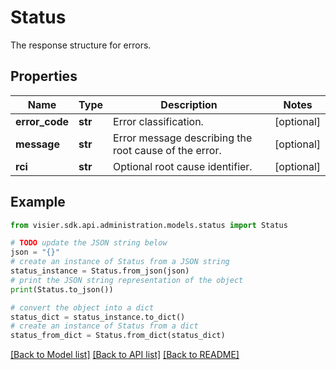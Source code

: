 # Status

The response structure for errors.

## Properties

Name | Type | Description | Notes
------------ | ------------- | ------------- | -------------
**error_code** | **str** | Error classification. | [optional] 
**message** | **str** | Error message describing the root cause of the error. | [optional] 
**rci** | **str** | Optional root cause identifier. | [optional] 

## Example

```python
from visier.sdk.api.administration.models.status import Status

# TODO update the JSON string below
json = "{}"
# create an instance of Status from a JSON string
status_instance = Status.from_json(json)
# print the JSON string representation of the object
print(Status.to_json())

# convert the object into a dict
status_dict = status_instance.to_dict()
# create an instance of Status from a dict
status_from_dict = Status.from_dict(status_dict)
```
[[Back to Model list]](../README.md#documentation-for-models) [[Back to API list]](../README.md#documentation-for-api-endpoints) [[Back to README]](../README.md)


